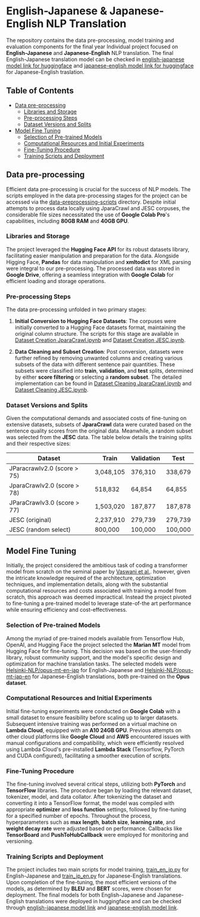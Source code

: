 # English-Japanese & Japanese-English NLP Translation

The repository contains the data pre-processing, model training and evaluation components for the final year Individual project focused on **English-Japanese** and **Japanese-English** NLP translation. The final English-Japanese translation model can be checked in [english-japanese model link for huggingface](https://huggingface.co/Prgrg/en-ja-v4.0) and [japanese-english model link for huggingface](https://huggingface.co/Prgrg/ja-en-dataset-v3.0-subset-v3.0) for Japanese-English traslation.

## Table of Contents

- [Data pre-processing](#data-pre-processing)
  - [Libraries and Storage](#libraries-and-storage)
  - [Pre-processing Steps](#pre-processing-steps)
  - [Dataset Versions and Splits](#dataset-versions-and-splits)
- [Model Fine Tuning](#model-fine-tuning)
  - [Selection of Pre-trained Models](#selection-of-pre-trained-models)
  - [Computational Resources and Initial Experiments](#computational-resources-and-initial-experiments)
  - [Fine-Tuning Procedure](#fine-tuning-procedure)
  - [Training Scripts and Deployment](#training-scripts-and-deployment)
  
## Data pre-processing

Efficient data pre-processing is crucial for the success of NLP models. The scripts employed in the data pre-processing stages for the project can be accessed via the [data-preprocessing-scripts](/data-preprocessing-scripts/) directory. Despite initial attempts to process data locally using JparaCrawl and JESC corpuses, the considerable file sizes necessitated the use of **Google Colab Pro**'s capabilities, including **80GB RAM** and **40GB GPU**.

### Libraries and Storage

The project leveraged the **Hugging Face API** for its robust datasets library, facilitating easier manipulation and preparation for the data. Alongside Higging Face, **Pandas** for data manipulation and **xmltodict** for XML parsing were integral to our pre-processing. The processed data was stored in **Google Drive**, offering a seamless integration with **Google Colab** for efficient loading and storage operations.

### Pre-processing Steps

The data pre-processing unfolded in two primary stages:

1. **Initial Conversion to Hugging Face Datasets**: The corpuses were initially converted to a Hugging Face datasets format, maintaining the original column structure. The scripts for this stage are available in [Dataset Creation JparaCrawl.ipynb](/data-preprocessing-scripts/Dataset%20Cleaning%20JParaCrawl.ipynb) and [Dataset Creation JESC.ipynb](/data-preprocessing-scripts/Dataset%20Creation%20JESC.ipynb).

2. **Data Cleaning and Subset Creation**: Post conversion, datasets were further refined by removing unwanted columns and creating various subsets of the data with different sentence pair quantities. These subsets were classified into **train**, **validation**, and **test** splits, determined by either **score filtering** or selecting a **random subset**. The detailed implementation can be found in [Dataset Cleaning JparaCrawl.ipynb](/data-preprocessing-scripts/Dataset%20Cleaning%20JParaCrawl.ipynb) and [Dataset Cleaning JESC.ipynb](/data-preprocessing-scripts/Dataset%20Cleaning%20JESC.ipynb).

### Dataset Versions and Splits

Given the computational demands and associated costs of fine-tuning on extensive datasets, subsets of **JparaCrawl** data were curated based on the sentence quality scores from the original data. Meanwhile, a random subset was selected from the **JESC** data. The table below details the training splits and their respective sizes:

|  Dataset  | Train | Validation | Test |
|----|-------|------------|------|
|JParacrawlv2.0 (score > 75) | 3,048,105 | 376,310 | 338,679 |
|JparaCrawlv2.0 (score > 78) | 518,832 | 64,854 | 64,855 |
|JParaCrawlv3.0 (score > 77) | 1,503,020 | 187,877 | 187,878 |
| JESC (original) | 2,237,910 | 279,739 | 279,739 |
| JESC (random select) | 800,000 | 100,000 | 100,000 |

## Model Fine Tuning

Initially, the project considered the ambitious task of coding a transformer model from scratch on the seminal paper by [Vaswani et al.](https://arxiv.org/pdf/1706.03762.pdf). however, given the intricate knowledge required of the architecture, optimization techniques, and implementation details, along with the substantial computational resources and costs associated with training a model from scratch, this approach was deemed impractical. Instead the project pivoted to fine-tuning a pre-trained model to leverage state-of-the art performance while ensuring efficiency and cost-effectiveness.

### Selection of Pre-trained Models

Among the myriad of pre-trained models available from Tensorflow Hub, OpenAI, and Hugging Face the project selected the **Marian MT** model from Hugging Face for fine-tuning. This decision was based on the user-friendly library, robust community support, and the model's specific design and optimization for machine translation tasks. The selected models were [Helsinki-NLP/opus-mt-en-jap](https://huggingface.co/Helsinki-NLP/opus-mt-en-jap) for English-Japanese and [Helsinki-NLP/opus-mt-jap-en](https://huggingface.co/Helsinki-NLP/opus-mt-jap-en) for Japanese-English translations, both pre-trained on the **Opus dataset**.

### Computational Resources and Initial Experiments

Initial fine-tuning experiments were conducted on **Google Colab** with a small dataset to ensure feasibility before scaling up to larger datasets. Subsequent intensive training was performed on a virtual machine on **Lambda Cloud**, equipped with an **A10 24GB GPU**. Previous attempts on other cloud platforms like **Google Cloud** and **AWS** encountered issues with manual configurations and compatibility, which were efficiently resolved using Lambda Cloud's pre-installed **Lambda Stack** (Tensorflow, PyTorch and CUDA configured), facilitating a smoother execution of scripts.

### Fine-Tuning Procedure

The fine-tuning involved several critical steps, utilizing both **PyTorch** and **TensorFlow** libraries. The procedure began by loading the relevant dataset, tokenizer, model, and data collator. After tokenizing the dataset and converting it into a TensorFlow format, the model was compiled with appropriate **optimizer** and **loss function** settings, followed by fine-tuning for a specified number of epochs. Throughout the process, hyperparameters such as **max length**, **batch size**, **learning rate**, and **weight decay rate** were adjusted based on performance. Callbacks like **TensorBoard** and **PushToHubCallback** were employed for monitoring and versioning.

### Training Scripts and Deployment

The project includes two main scripts for model training, [train_en_jp.py](/training-scripts/train_en_jp.py) for English-Japanese and [train_jp_en.py](/training-scripts/train_jp_en.py) for Japanese-English translations. Upon completion of the fine-tuning, the most efficient versions of the models, as determined by **BLEU** and **BERT** scores, were chosen for deployment. The final models for both English-Japanese and Japanese-English translations were deployed in huggingface and can be checked through [english-japanese model link](https://huggingface.co/Prgrg/en-ja-v4.0) and [japanese-english model link](https://huggingface.co/Prgrg/ja-en-dataset-v3.0-subset-v3.0).
